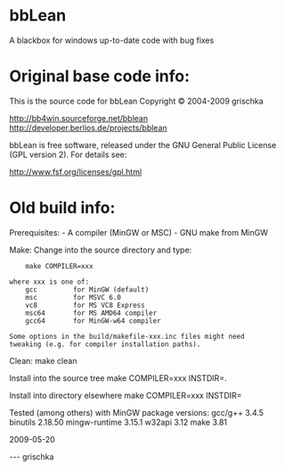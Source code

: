 # bbLean
A blackbox for windows up-to-date code with bug fixes

# Original base code info:

This is the source code for bbLean
Copyright © 2004-2009 grischka

http://bb4win.sourceforge.net/bblean
http://developer.berlios.de/projects/bblean

bbLean is free software, released under the GNU General Public
License (GPL version 2). For details see:

http://www.fsf.org/licenses/gpl.html

# Old build info:

  Prerequisites:
    - A compiler (MinGW or MSC)
    - GNU make from MinGW

  Make:
    Change into the source directory and type:

        make COMPILER=xxx

    where xxx is one of:
        gcc         for MinGW (default)
        msc         for MSVC 6.0
        vc8         for MS VC8 Express
        msc64       for MS AMD64 compiler
        gcc64       for MinGW-w64 compiler

    Some options in the build/makefile-xxx.inc files might need
    tweaking (e.g. for compiler installation paths).

  Clean:
    make clean

  Install into the source tree
    make COMPILER=xxx INSTDIR=.

  Install into directory elsewhere
    make COMPILER=xxx INSTDIR=<directory>

  Tested (among others) with MinGW package versions:
    gcc/g++         3.4.5
    binutils        2.18.50
    mingw-runtime   3.15.1
    w32api          3.12
    make            3.81

  2009-05-20

  --- grischka
